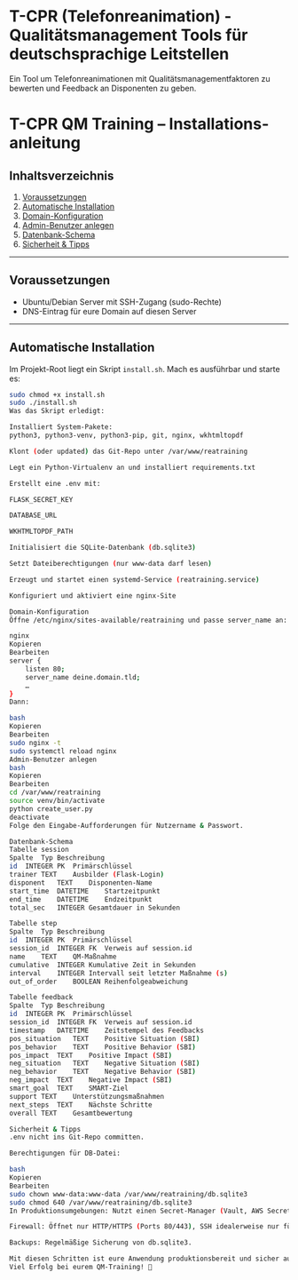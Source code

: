 # T-CPR (Telefonreanimation) - Qualitätsmanagement Tools für deutschsprachige Leitstellen
Ein Tool um Telefonreanimationen mit Qualitätsmanagementfaktoren zu bewerten und Feedback an Disponenten zu geben.

# T-CPR QM Training – Installations­anleitung

## Inhaltsverzeichnis
1. [Voraussetzungen](#voraussetzungen)  
2. [Automatische Installation](#automatische-installation)  
3. [Domain-Konfiguration](#domain-konfiguration)  
4. [Admin-Benutzer anlegen](#admin-benutzer-anlegen)  
5. [Datenbank-Schema](#datenbank-schema)  
6. [Sicherheit & Tipps](#sicherheit--tipps)  

---

## Voraussetzungen
- Ubuntu/Debian Server mit SSH-Zugang (sudo-Rechte)  
- DNS-Eintrag für eure Domain auf diesen Server  

---

## Automatische Installation
Im Projekt-Root liegt ein Skript `install.sh`. Mach es ausführbar und starte es:

```bash
sudo chmod +x install.sh
sudo ./install.sh
Was das Skript erledigt:

Installiert System-Pakete:
python3, python3-venv, python3-pip, git, nginx, wkhtmltopdf

Klont (oder updated) das Git-Repo unter /var/www/reatraining

Legt ein Python-Virtualenv an und installiert requirements.txt

Erstellt eine .env mit:

FLASK_SECRET_KEY

DATABASE_URL

WKHTMLTOPDF_PATH

Initialisiert die SQLite-Datenbank (db.sqlite3)

Setzt Dateiberechtigungen (nur www-data darf lesen)

Erzeugt und startet einen systemd-Service (reatraining.service)

Konfiguriert und aktiviert eine nginx-Site

Domain-Konfiguration
Öffne /etc/nginx/sites-available/reatraining und passe server_name an:

nginx
Kopieren
Bearbeiten
server {
    listen 80;
    server_name deine.domain.tld;
    …
}
Dann:

bash
Kopieren
Bearbeiten
sudo nginx -t
sudo systemctl reload nginx
Admin-Benutzer anlegen
bash
Kopieren
Bearbeiten
cd /var/www/reatraining
source venv/bin/activate
python create_user.py
deactivate
Folge den Eingabe-Aufforderungen für Nutzername & Passwort.

Datenbank-Schema
Tabelle session
Spalte	Typ	Beschreibung
id	INTEGER PK	Primärschlüssel
trainer	TEXT	Ausbilder (Flask-Login)
disponent	TEXT	Disponenten-Name
start_time	DATETIME	Startzeitpunkt
end_time	DATETIME	Endzeitpunkt
total_sec	INTEGER	Gesamtdauer in Sekunden

Tabelle step
Spalte	Typ	Beschreibung
id	INTEGER PK	Primärschlüssel
session_id	INTEGER FK	Verweis auf session.id
name	TEXT	QM-Maßnahme
cumulative	INTEGER	Kumulative Zeit in Sekunden
interval	INTEGER	Intervall seit letzter Maßnahme (s)
out_of_order	BOOLEAN	Reihenfolgeabweichung

Tabelle feedback
Spalte	Typ	Beschreibung
id	INTEGER PK	Primärschlüssel
session_id	INTEGER FK	Verweis auf session.id
timestamp	DATETIME	Zeitstempel des Feedbacks
pos_situation	TEXT	Positive Situation (SBI)
pos_behavior	TEXT	Positive Behavior (SBI)
pos_impact	TEXT	Positive Impact (SBI)
neg_situation	TEXT	Negative Situation (SBI)
neg_behavior	TEXT	Negative Behavior (SBI)
neg_impact	TEXT	Negative Impact (SBI)
smart_goal	TEXT	SMART-Ziel
support	TEXT	Unterstützungsmaßnahmen
next_steps	TEXT	Nächste Schritte
overall	TEXT	Gesamtbewertung

Sicherheit & Tipps
.env nicht ins Git-Repo committen.

Berechtigungen für DB-Datei:

bash
Kopieren
Bearbeiten
sudo chown www-data:www-data /var/www/reatraining/db.sqlite3
sudo chmod 640 /var/www/reatraining/db.sqlite3
In Produktionsumgebungen: Nutzt einen Secret-Manager (Vault, AWS Secrets Manager).

Firewall: Öffnet nur HTTP/HTTPS (Ports 80/443), SSH idealerweise nur für bestimmte IPs.

Backups: Regelmäßige Sicherung von db.sqlite3.

Mit diesen Schritten ist eure Anwendung produktions­bereit und sicher aufgesetzt.
Viel Erfolg bei eurem QM-Training! 🎉
